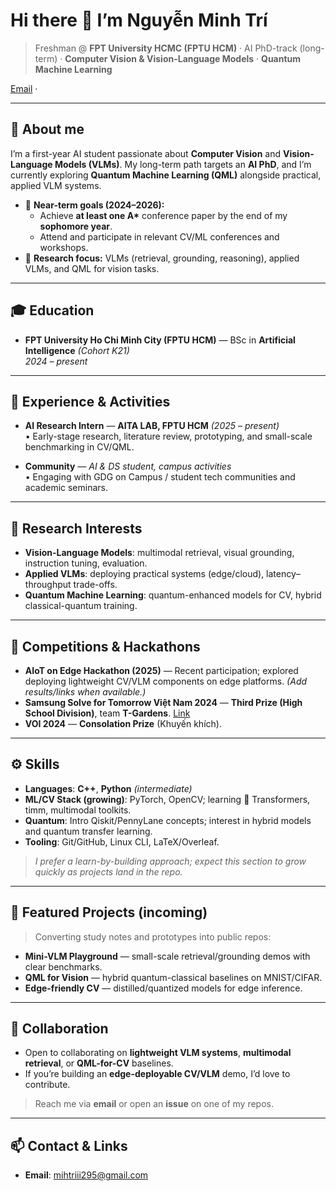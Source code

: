 # Hi there 👋 I’m **Nguyễn Minh Trí**

> Freshman @ **FPT University HCMC (FPTU HCM)** · AI PhD-track (long-term) · **Computer Vision & Vision-Language Models** · **Quantum Machine Learning**

[Email](mailto:mihtriii295@gmail.com) · <!-- Add later: [Website](https://mihtriii-page.vercel.app/) · [Google Scholar](#) · [ORCID](#) · [LinkedIn](#) · [X/Twitter](#) -->

---

## 🌟 About me
I’m a first-year AI student passionate about **Computer Vision** and **Vision-Language Models (VLMs)**. My long-term path targets an **AI PhD**, and I’m currently exploring **Quantum Machine Learning (QML)** alongside practical, applied VLM systems.

- 🎯 **Near-term goals (2024–2026):**
  - Achieve **at least one A\*** conference paper by the end of my **sophomore year**.
  - Attend and participate in relevant CV/ML conferences and workshops.
- 🧭 **Research focus:** VLMs (retrieval, grounding, reasoning), applied VLMs, and QML for vision tasks.

---

## 🎓 Education
- **FPT University Ho Chi Minh City (FPTU HCM)** — BSc in **Artificial Intelligence** *(Cohort K21)*  
  *2024 – present*

<!-- Optionally add GPA / notable coursework here -->

---

## 💼 Experience & Activities
- **AI Research Intern** — **AITA LAB, FPTU HCM** *(2025 – present)*  
  • Early-stage research, literature review, prototyping, and small-scale benchmarking in CV/QML.

- **Community** — *AI & DS student, campus activities*  
  • Engaging with GDG on Campus / student tech communities and academic seminars.

---

## 🧪 Research Interests
- **Vision-Language Models**: multimodal retrieval, visual grounding, instruction tuning, evaluation.  
- **Applied VLMs**: deploying practical systems (edge/cloud), latency–throughput trade-offs.  
- **Quantum Machine Learning**: quantum-enhanced models for CV, hybrid classical-quantum training.

---

## 🏅 Competitions & Hackathons
- **AIoT on Edge Hackathon (2025)** — Recent participation; explored deploying lightweight CV/VLM components on edge platforms. *(Add results/links when available.)*
- **Samsung Solve for Tomorrow Việt Nam 2024** — **Third Prize (High School Division)**, team **T-Gardens**. [Link](https://solvefortomorrow.vn/doi-thang-giai/t-gardens)
- **VOI 2024** — **Consolation Prize** (Khuyến khích).

---

## ⚙️ Skills
- **Languages**: **C++**, **Python** *(intermediate)*  
- **ML/CV Stack (growing)**: PyTorch, OpenCV; learning 🤗 Transformers, timm, multimodal toolkits.  
- **Quantum**: Intro Qiskit/PennyLane concepts; interest in hybrid models and quantum transfer learning.  
- **Tooling**: Git/GitHub, Linux CLI, LaTeX/Overleaf.

> *I prefer a learn-by-building approach; expect this section to grow quickly as projects land in the repo.*

---

## 📂 Featured Projects (incoming)
> Converting study notes and prototypes into public repos:
- **Mini-VLM Playground** — small-scale retrieval/grounding demos with clear benchmarks.
- **QML for Vision** — hybrid quantum-classical baselines on MNIST/CIFAR.
- **Edge-friendly CV** — distilled/quantized models for edge inference.

---

## 🤝 Collaboration
- Open to collaborating on **lightweight VLM systems**, **multimodal retrieval**, or **QML-for-CV** baselines.  
- If you’re building an **edge-deployable CV/VLM** demo, I’d love to contribute.

> Reach me via **email** or open an **issue** on one of my repos.

---

## 📫 Contact & Links
- **Email**: mihtriii295@gmail.com

